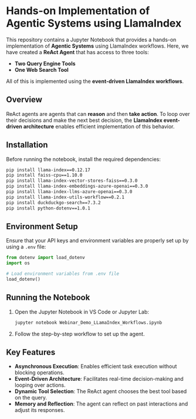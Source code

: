 # Hands-on Implementation of Agentic Systems using LlamaIndex

This repository contains a Jupyter Notebook that provides a hands-on implementation of **Agentic Systems** using LlamaIndex workflows. Here, we have created a **ReAct Agent** that has access to three tools:
- **Two Query Engine Tools**
- **One Web Search Tool**

All of this is implemented using the **event-driven LlamaIndex workflows**.

## Overview
ReAct agents are agents that can **reason** and then **take action**. To loop over their decisions and make the next best decision, the **LlamaIndex event-driven architecture** enables efficient implementation of this behavior.

## Installation
Before running the notebook, install the required dependencies:
```bash
pip install llama-index==0.12.17
pip install faiss-cpu==1.10.0
pip install llama-index-vector-stores-faiss==0.3.0
pip install llama-index-embeddings-azure-openai==0.3.0
pip install llama-index-llms-azure-openai==0.3.0
pip install llama-index-utils-workflow==0.2.1
pip install duckduckgo-search==7.3.2
pip install python-dotenv==1.0.1
```

## Environment Setup
Ensure that your API keys and environment variables are properly set up by using a `.env` file:
```python
from dotenv import load_dotenv
import os

# Load environment variables from .env file
load_dotenv()
```

## Running the Notebook
1. Open the Jupyter Notebook in VS Code or Jupyter Lab:
   ```bash
   jupyter notebook Webinar_Demo_LLamaIndex_Workflows.ipynb
   ```
2. Follow the step-by-step workflow to set up the agent.

## Key Features
- **Asynchronous Execution**: Enables efficient task execution without blocking operations.
- **Event-Driven Architecture**: Facilitates real-time decision-making and looping over actions.
- **Dynamic Tool Selection**: The ReAct agent chooses the best tool based on the query.
- **Memory and Reflection**: The agent can reflect on past interactions and adjust its responses.

